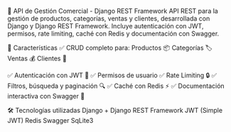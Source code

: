 🚀 API de Gestión Comercial - Django REST Framework API REST para la gestión de productos, categorías, ventas y clientes, desarrollada con Django y Django REST Framework. Incluye autenticación con JWT, permisos, rate limiting, caché con Redis y documentación con Swagger.

📌 Características ✅ CRUD completo para: Productos 📦 Categorías 🏷️ Ventas 💰 Clientes 👥

✅ Autenticación con JWT 🔑 ✅ Permisos de usuario ✅ Rate Limiting 🔒 ✅ Filtros, búsqueda y paginación 🔍 ✅ Caché con Redis ⚡ ✅ Documentación interactiva con Swagger 📄

🛠 Tecnologías utilizadas Django + Django REST Framework JWT (Simple JWT) Redis Swagger SqLite3

